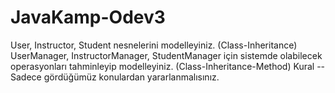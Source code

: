 # JavaKamp-Odev3

User, Instructor, Student nesnelerini modelleyiniz. (Class-Inheritance)
UserManager, InstructorManager, StudentManager için sistemde olabilecek operasyonları tahminleyip modelleyiniz. (Class-Inheritance-Method)
Kural -- Sadece gördüğümüz konulardan yararlanmalısınız.
